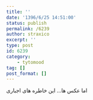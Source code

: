 ```yaml
---
title: ''
date: '1396/6/25 14:51:00'
status: publish
permalink: /6239
author: straxico
excerpt: ''
type: post
id: 6239
category:
    - tytomood
tag: []
post_format: []
---
```

اما عکس ها… این خاطره های اجباری